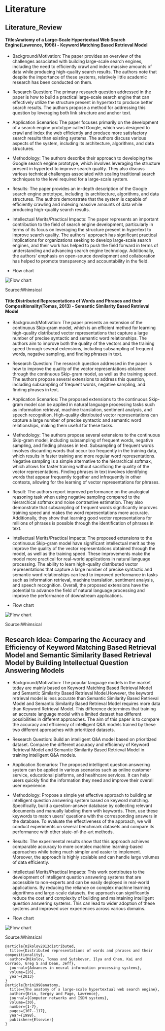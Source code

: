 # Literature
## Literature_Review
#### Title:Anatomy of a Large-Scale Hypertextual Web Search Engine(Lawrence, 1998) - Keyword Matching Based Retrieval Model
- Background/Motivation:
The paper provides an overview of the challenges associated with building large-scale search engines, including the need to efficiently crawl and index massive amounts of data while producing high-quality search results. The authors note that despite the importance of these systems, relatively little academic research has been conducted on them.
- Research Question:
The primary research question addressed in the paper is how to build a practical large-scale search engine that can effectively utilize the structure present in hypertext to produce better search results. The authors propose a method for addressing this question by leveraging both link structure and anchor text.
- Application Scenarios:
The paper focuses primarily on the development of a search engine prototype called Google, which was designed to crawl and index the web efficiently and produce more satisfactory search results than existing systems. The authors discuss various aspects of the system, including its architecture, algorithms, and data structures.
- Methodology:
The authors describe their approach to developing the Google search engine prototype, which involves leveraging the structure present in hypertext to improve search quality. They also discuss various technical challenges associated with scaling traditional search techniques to the level required for a large-scale system.
- Results:
The paper provides an in-depth description of the Google search engine prototype, including its architecture, algorithms, and data structures. The authors demonstrate that the system is capable of efficiently crawling and indexing massive amounts of data while producing high-quality search results.
- Intellectual Merits/Practical Impacts:
The paper represents an important contribution to the field of search engine development, particularly in terms of its focus on leveraging the structure present in hypertext to improve search quality. The authors' approach has significant practical implications for organizations seeking to develop large-scale search engines, and their work has helped to push the field forward in terms of understanding and advancing search engine technology. Additionally, the authors' emphasis on open-source development and collaboration has helped to promote transparency and accountability in the field.

- Flow chart

<img src="Title_ Anatomy of a Large-Scale Hypertextual Web Search Engine(Lawrence, 1998) - Keyword Matching Based Retrieval Model.png" alt="Flow chart">

Source:Whimsical
#### Title:Distributed Representations of Words and Phrases and their Compositionality(Tomas, 2013) - Semantic Similarity Based Retrieval Model 
- Background/Motivation:
The paper presents an extension of the continuous Skip-gram model, which is an efficient method for learning high-quality distributed vector representations that capture a large number of precise syntactic and semantic word relationships. The authors aim to improve both the quality of the vectors and the training speed through several extensions, including subsampling of frequent words, negative sampling, and finding phrases in text.
- Research Question:
The research question addressed in the paper is how to improve the quality of the vector representations obtained through the continuous Skip-gram model, as well as the training speed. The authors propose several extensions to address this question, including subsampling of frequent words, negative sampling, and finding phrases in text.
- Application Scenarios:
The proposed extensions to the continuous Skip-gram model can be applied in natural language processing tasks such as information retrieval, machine translation, sentiment analysis, and speech recognition. High-quality distributed vector representations can capture a large number of precise syntactic and semantic word relationships, making them useful for these tasks.
- Methodology:
The authors propose several extensions to the continuous Skip-gram model, including subsampling of frequent words, negative sampling, and finding phrases in text. Subsampling of frequent words involves discarding words that occur too frequently in the training data, which results in faster training and more regular word representations. Negative sampling is a simple alternative to the hierarchical softmax, which allows for faster training without sacrificing the quality of the vector representations. Finding phrases in text involves identifying words that appear frequently together and infrequently in other contexts, allowing for the learning of vector representations for phrases.
- Result:
The authors report improved performance on the analogical reasoning task when using negative sampling compared to the hierarchical softmax and noise contrastive estimation. They also demonstrate that subsampling of frequent words significantly improves training speed and makes the word representations more accurate. Additionally, they show that learning good vector representations for millions of phrases is possible through the identification of phrases in text.
- Intellectual Merits/Practical Impacts:
The proposed extensions to the continuous Skip-gram model have significant intellectual merit as they improve the quality of the vector representations obtained through the model, as well as the training speed. These improvements make the model more practical for real-world applications in natural language processing. The ability to learn high-quality distributed vector representations that capture a large number of precise syntactic and semantic word relationships can lead to improved performance in tasks such as information retrieval, machine translation, sentiment analysis, and speech recognition. Overall, the proposed extensions have the potential to advance the field of natural language processing and improve the performance of downstream applications.

- Flow chart

<img src="Article_2.png" alt="Flow chart">

Source:Whimsical
## Research Idea: Comparing the Accuracy and Efficiency of Keyword Matching Based Retrieval Model and Semantic Similarity Based Retrieval Model by Building Intellectual Question Answering Models
- Background/Motivation:
The popular language models in the market today are mainly based on Keyword Matching Based Retrieval Model and Semantic Similarity Based Retrieval Model.However, the keyword retrieval model is less accurate than Semantic Similarity Based Retrieval Model and Semantic Similarity Based Retrieval Model requires more data than Keyword Retrieval Model. This difference determines that training an accurate language model with a limited dataset has different possibilities in different approaches. The aim of this paper is to compare the accuracy and efficiency of intelligent Q&A models trained by these two different approaches with prioritized datasets.
- Research Question:
Build an intelligent Q&A model based on prioritized dataset. Compare the different accuracy and efficiency of Keyword Retrieval Model and Semantic Similarity Based Retrieval Model in training intelligent Q&A models.
- Application Scenarios:
The proposed intelligent question answering system can be applied in various scenarios such as online customer service, educational platforms, and healthcare services. It can help users quickly find the information they need and improve their overall user experience.
- Methodology:
Propose a simple yet effective approach to building an intelligent question answering system based on keyword matching. Specifically, build a question-answer database by collecting relevant documents and manually labeling them with keywords. Then, use these keywords to match users' questions with the corresponding answers in the database. To evaluate the effectiveness of the approach, we will conduct experiments on several benchmark datasets and compare its performance with other state-of-the-art methods.
- Results:
The experimental results show that this approach achieves comparable accuracy to more complex machine learning-based approaches while being much simpler and easier to implement. Moreover, the approach is highly scalable and can handle large volumes of data efficiently.
- Intellectual Merits/Practical Impacts:
This work contributes to the development of intelligent question answering systems that are accessible to non-experts and can be easily deployed in real-world applications. By reducing the reliance on complex machine learning algorithms and large-scale datasets, the approach can significantly reduce the cost and complexity of building and maintaining intelligent question answering systems. This can lead to wider adoption of these systems and improved user experiences across various domains.

- Flow chart

<img src="Research_idea.png" alt="Flow chart">

Source:Whimsical

```
@article{mikolov2013distributed,
  title={Distributed representations of words and phrases and their compositionality},
  author={Mikolov, Tomas and Sutskever, Ilya and Chen, Kai and Corrado, Greg S and Dean, Jeff},
  journal={Advances in neural information processing systems},
  volume={26},
  year={2013}
}
@article{brin1998anatomy,
  title={The anatomy of a large-scale hypertextual web search engine},
  author={Brin, Sergey and Page, Lawrence},
  journal={Computer networks and ISDN systems},
  volume={30},
  number={1-7},
  pages={107--117},
  year={1998},
  publisher={Elsevier}
}
```
